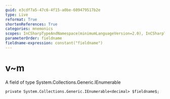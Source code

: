 ```yaml
---
guid: e3cdf7a5-47c6-4f15-a0be-609479517b2e
type: Live
reformat: True
shortenReferences: True
categories: mnemonics
scopes: InCSharpTypeAndNamespace(minimumLanguageVersion=2.0), InCSharpTypeMember(minimumLanguageVersion=2.0)
parameterOrder: fieldname
fieldname-expression: constant("fieldname")
---
```


# v~m

A field of type System.Collections.Generic.IEnumerable<decimal>

```
private System.Collections.Generic.IEnumerable<decimal> $fieldname$;
```
